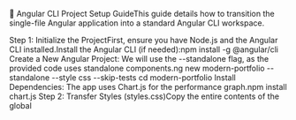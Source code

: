 🚀 Angular CLI Project Setup GuideThis guide details how to transition the single-file Angular application into a standard Angular CLI workspace.

Step 1: Initialize the ProjectFirst, ensure you have Node.js and the Angular CLI installed.Install the Angular CLI (if needed):npm install -g @angular/cli
Create a New Angular Project: We will use the --standalone flag, as the provided code uses standalone components.ng new modern-portfolio --standalone --style css --skip-tests
cd modern-portfolio
Install Dependencies: The app uses Chart.js for the performance graph.npm install chart.js
Step 2: Transfer Styles (styles.css)Copy the entire contents of the global <style> tag from the original index.html file into the main CSS file for the project.File Location: src/styles.css (or src/styles.scss if you chose SCSS)Content to Copy:(You can find the full CSS block in the file below.)Step 3: Create and Update Component FilesThe single TypeScript class and embedded HTML template need to be separated into their own files.3.1. app.component.ts (Logic)This file contains the component logic, state signals, and the initializeChart method. You must replace the in-browser compilation syntax (const core = ng.core;, etc.) with standard TypeScript imports.File Location: src/app/app.component.ts3.2. app.component.html (Template)This file contains the user interface. You must convert the template from the internal Angular renderer syntax (App.ɵngContentSelect, etc.) back into standard Angular structural directives (@for, @if, [class]).File Location: src/app/app.component.htmlStep 4: Run the ApplicationOnce the files are correctly placed, you can start the development server.ng serve --open
The application will now run on http://localhost:4200/ (or similar), compiled by the Angular build system!